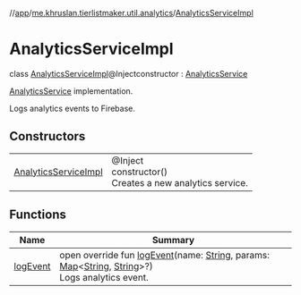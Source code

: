 //[app](../../../index.md)/[me.khruslan.tierlistmaker.util.analytics](../index.md)/[AnalyticsServiceImpl](index.md)

# AnalyticsServiceImpl

class [AnalyticsServiceImpl](index.md)@Injectconstructor : [AnalyticsService](../-analytics-service/index.md)

[AnalyticsService](../-analytics-service/index.md) implementation.

Logs analytics events to Firebase.

## Constructors

| | |
|---|---|
| [AnalyticsServiceImpl](-analytics-service-impl.md) | @Inject<br>constructor()<br>Creates a new analytics service. |

## Functions

| Name | Summary |
|---|---|
| [logEvent](log-event.md) | open override fun [logEvent](log-event.md)(name: [String](https://kotlinlang.org/api/latest/jvm/stdlib/kotlin/-string/index.html), params: [Map](https://kotlinlang.org/api/latest/jvm/stdlib/kotlin.collections/-map/index.html)&lt;[String](https://kotlinlang.org/api/latest/jvm/stdlib/kotlin/-string/index.html), [String](https://kotlinlang.org/api/latest/jvm/stdlib/kotlin/-string/index.html)&gt;?)<br>Logs analytics event. |
